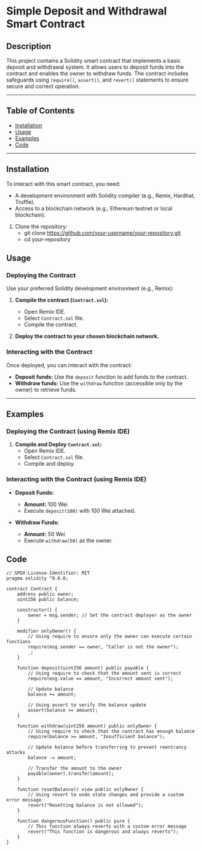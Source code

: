 # Simple Deposit and Withdrawal Smart Contract

## Description

This project contains a Solidity smart contract that implements a basic deposit and withdrawal system. It allows users to deposit funds into the contract and enables the owner to withdraw funds. The contract includes safeguards using `require()`, `assert()`, and `revert()` statements to ensure secure and correct operation.

---

## Table of Contents

- [Installation](#installation)
- [Usage](#usage)
- [Examples](#examples)
- [Code](#code)

---

## Installation

To interact with this smart contract, you need:

- A development environment with Solidity compiler (e.g., Remix, Hardhat, Truffle).
- Access to a blockchain network (e.g., Ethereum testnet or local blockchain).

1. Clone the repository:
    - git clone https://github.com/your-username/your-repository.git
    - cd your-repository
  
## Usage

### Deploying the Contract

Use your preferred Solidity development environment (e.g., Remix):

1. **Compile the contract (`Contract.sol`):**
   - Open Remix IDE.
   - Select `Contract.sol` file.
   - Compile the contract.

2. **Deploy the contract to your chosen blockchain network.**

### Interacting with the Contract

Once deployed, you can interact with the contract:

- **Deposit funds:** Use the `deposit` function to add funds to the contract.
- **Withdraw funds:** Use the `withdraw` function (accessible only by the owner) to retrieve funds.

---

## Examples

### Deploying the Contract (using Remix IDE)

1. **Compile and Deploy `Contract.sol`:**
   - Open Remix IDE.
   - Select `Contract.sol` file.
   - Compile and deploy.

### Interacting with the Contract (using Remix IDE)

- **Deposit Funds:**
  - **Amount:** 100 Wei
  - Execute `deposit(100)` with 100 Wei attached.

- **Withdraw Funds:**
  - **Amount:** 50 Wei
  - Execute `withdraw(50)` as the owner.


## Code

```solidity
// SPDX-License-Identifier: MIT
pragma solidity ^0.8.0;

contract Contract {
    address public owner;
    uint256 public balance;

    constructor() {
        owner = msg.sender; // Set the contract deployer as the owner
    }

    modifier onlyOwner() {
        // Using require to ensure only the owner can execute certain functions
        require(msg.sender == owner, "Caller is not the owner");
        _;
    }

    function deposit(uint256 amount) public payable {
        // Using require to check that the amount sent is correct
        require(msg.value == amount, "Incorrect amount sent");

        // Update balance
        balance += amount;

        // Using assert to verify the balance update
        assert(balance >= amount);
    }

    function withdraw(uint256 amount) public onlyOwner {
        // Using require to check that the contract has enough balance
        require(balance >= amount, "Insufficient balance");

        // Update balance before transferring to prevent reentrancy attacks
        balance -= amount;

        // Transfer the amount to the owner
        payable(owner).transfer(amount);
    }

    function resetBalance() view public onlyOwner {
        // Using revert to undo state changes and provide a custom error message
        revert("Resetting balance is not allowed");
    }

    function dangerousFunction() public pure {
        // This function always reverts with a custom error message
        revert("This function is dangerous and always reverts");
    }
}
